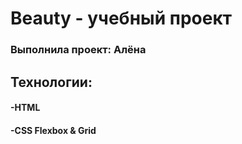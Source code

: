 # Beauty - yчебный проект
### Выполнила проект: Алёна

## Технологии:
#### -HTML
#### -CSS Flexbox & Grid
 
